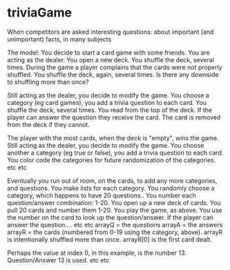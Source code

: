 # triviaGame
When competitors are asked interesting questions: about important (and unimportant) facts, in many subjects

The model:
You decide to start a card game with some friends.
You are acting as the dealer.
You open a new deck.
You shuffle the deck, several times.
During the game a player complains that the cards were not properly shuffled.
You shuffle the deck, again, several times.
Is there any downside to shuffling more than once?

Still acting as the dealer, you decide to modify the game.
You choose a category (eg card games), you add a trivia question to each card.
You shuffle the deck, several times.
You read from the top of the deck.
If the player can answer the question they receive the card.
The card is removed from the deck if they cannot.

The player with the most cards, when the deck is "empty", wins the game.
Still acting as the dealer, you decide to modify the game.
You choose another a category (eg true or false), you add a trivia question to each card.
You color code the categories for future randomization of the categories.
etc etc

Eventually you run out of room, on the cards, to add any more categories, and questions.
You make lists for each category.
You randomly choose a category, which happens to have 20 questions..
You number each question/answer combination: 1-20.
You open up a new deck of cards.
You pull 20 cards and number them 1-20.
You play the game, as above.
You use the number on the card to look up the question/answer.
If the player can answer the question....
etc etc
arrayQ = the questions
arrayA = the answers
arrayR = the cards (numbered from 0-19 using the category, above).
arrayR is intentionally shuffled more than once.
arrayR[0] is the first card dealt.

Perhaps the value at index 0, in this example, is the number 13.
Question/Answer 13 is used.
etc etc
